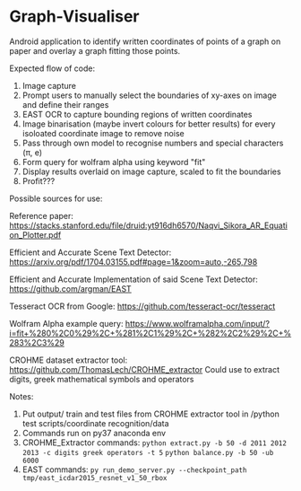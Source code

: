 # Graph-Visualiser
Android application to identify written coordinates of points of a graph on paper and overlay a graph fitting those points. 

Expected flow of code:

1. Image capture
2. Prompt users to manually select the boundaries of xy-axes on image and define their ranges
3. EAST OCR to capture bounding regions of written coordinates
4. Image binarisation (maybe invert colours for better results) for every isoloated coordinate image to remove noise
5. Pass through own model to recognise numbers and special characters (π, e)
6. Form query for wolfram alpha using keyword "fit"
7. Display results overlaid on image capture, scaled to fit the boundaries
8. Profit???

Possible sources for use:

Reference paper: https://stacks.stanford.edu/file/druid:yt916dh6570/Naqvi_Sikora_AR_Equation_Plotter.pdf

Efficient and Accurate Scene Text Detector: https://arxiv.org/pdf/1704.03155.pdf#page=1&zoom=auto,-265,798

Efficient and Accurate Implementation of said Scene Text Detector: https://github.com/argman/EAST

Tesseract OCR from Google: https://github.com/tesseract-ocr/tesseract

Wolfram Alpha example query: https://www.wolframalpha.com/input/?i=fit+%280%2C0%29%2C+%281%2C1%29%2C+%282%2C2%29%2C+%283%2C3%29

CROHME dataset extractor tool: https://github.com/ThomasLech/CROHME_extractor Could use to extract digits, greek mathematical symbols and operators

Notes:
1. Put output/ train and test files from CROHME extractor tool in /python test scripts/coordinate recognition/data
2. Commands run on py37 anaconda env
3. CROHME_Extractor commands:
`python extract.py -b 50 -d 2011 2012 2013 -c digits greek operators -t 5`
`python balance.py -b 50 -ub 6000`
4. EAST commands: `py run_demo_server.py --checkpoint_path tmp/east_icdar2015_resnet_v1_50_rbox`
